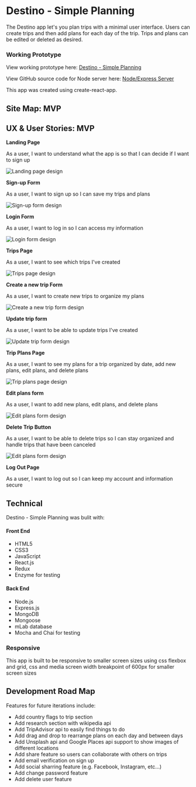 # Destino - Simple Planning

The Destino app let's you plan trips with a minimal user interface. Users can create trips and then add plans for each day of the trip. Trips and plans can be edited or deleted as desired.

### Working Prototype

View working prototype here: [Destino - Simple Planning](https://destino-simple-planning.herokuapp.com/)

View GitHub source code for Node server here: [Node/Express Server](https://github.com/Aaron-Lathrop/destination-node)

This app was created using create-react-app.

## Site Map: MVP

## UX & User Stories: MVP

**Landing Page**

As a user, I want to understand what the app is so that I can decide if I want to sign up

![Landing page design](/src/assets/Landing_page_1.png)

**Sign-up Form**

As a user, I want to sign up so I can save my trips and plans

![Sign-up form design](/src/assets/Sign_up_form.png)


**Login Form**

As a user, I want to log in so I can access my information

![Login form design](/src/assets/Login_form.png)

**Trips Page**

As a user, I want to see which trips I've created

![Trips page design](/src/assets/Trips_page.png)

**Create a new trip Form**

As a user, I want to create new trips to organize my plans

![Create a new trip form design](/src/assets/Create_a_new_trip_form.png)

**Update trip form**

As a user, I want to be able to update trips I've created

![Update trip form design](/src/assets/Update_trip_form.png)

**Trip Plans Page**

As a user, I want to see my plans for a trip organized by date, add new plans, edit plans, and delete plans

![Trip plans page design](/src/assets/Trip_plans_page.png)

**Edit plans form**

As a user, I want to add new plans, edit plans, and delete plans

![Edit plans form design](/src/assets/Edit_plans_form.png)

**Delete Trip Button**

As a user, I want to be able to delete trips so I can stay organized and handle trips that have been canceled

![Edit plans form design](/src/assets/Delete_trip.png)

**Log Out Page**

As a user, I want to log out so I can keep my account and information secure

## Technical

Destino - Simple Planning was bulit with:

#### Front End

* HTML5
* CSS3
* JavaScript 
* React.js
* Redux
* Enzyme for testing

#### Back End 

* Node.js 
* Express.js
* MongoDB
* Mongoose
* mLab database
* Mocha and Chai for testing


### Responsive
This app is built to be responsive to smaller screen sizes using css flexbox and grid, css and media screen width breakpoint of 600px for smaller screen sizes

## Development Road Map
Features for future iterations include:
- Add country flags to trip section
- Add research section with wikipedia api
- Add TripAdvisor api to easily find things to do
- Add drag and drop to rearrange plans on each day and between days
- Add Unsplash api and Google Places api support to show images of different locations
- Add share feature so users can collaborate with others on trips
- Add email verification on sign up
- Add social sharring feature (e.g. Facebook, Instagram, etc...)
- Add change password feature
- Add delete user feature

